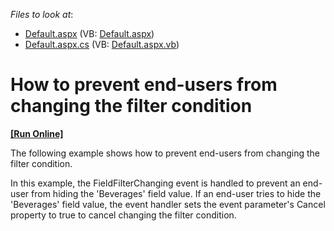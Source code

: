 <!-- default file list -->
*Files to look at*:

* [Default.aspx](./CS/ASPxPivotGrid_CancelFilterChange/Default.aspx) (VB: [Default.aspx](./VB/ASPxPivotGrid_CancelFilterChange/Default.aspx))
* [Default.aspx.cs](./CS/ASPxPivotGrid_CancelFilterChange/Default.aspx.cs) (VB: [Default.aspx.vb](./VB/ASPxPivotGrid_CancelFilterChange/Default.aspx.vb))
<!-- default file list end -->
# How to prevent end-users from changing the filter condition
<!-- run online -->
**[[Run Online]](https://codecentral.devexpress.com/e2846/)**
<!-- run online end -->


<p>The following example shows how to prevent end-users from changing the filter condition.</p><p>In this example, the FieldFilterChanging event is handled to prevent an end-user from hiding the 'Beverages' field value. If an end-user tries to hide the 'Beverages' field value, the event handler sets the event parameter's Cancel property to true to cancel changing the filter condition.<br />
</p>

<br/>


